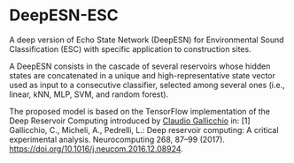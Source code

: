 # DeepESN-ESC
A deep version of Echo State Network (DeepESN) for Environmental Sound Classification (ESC) with specific application to construction sites.

A DeepESN consists in the cascade of several reservoirs whose hidden states are concatenated in a unique and high-representative state vector used as input to a consecutive classifier, selected among several ones (i.e., linear, kNN, MLP, SVM, and random forest).

The proposed model is based on the TensorFlow implementation of the Deep Reservoir Computing introduced by [Claudio Gallicchio](https://github.com/gallicch/DeepRC-TF) in:
[1] Gallicchio, C., Micheli, A., Pedrelli, L.: Deep reservoir computing: A critical experimental analysis. Neurocomputing 268, 87–99 (2017). https://doi.org/10.1016/j.neucom.2016.12.08924.
